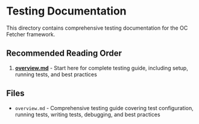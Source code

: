 # Testing Documentation

This directory contains comprehensive testing documentation for the OC Fetcher framework.

## Recommended Reading Order

1. **[overview.md](overview.md)** - Start here for complete testing guide, including setup, running tests, and best practices

## Files

- `overview.md` - Comprehensive testing guide covering test configuration, running tests, writing tests, debugging, and best practices
